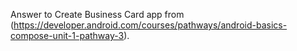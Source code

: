 Answer to Create Business Card app from (https://developer.android.com/courses/pathways/android-basics-compose-unit-1-pathway-3).
